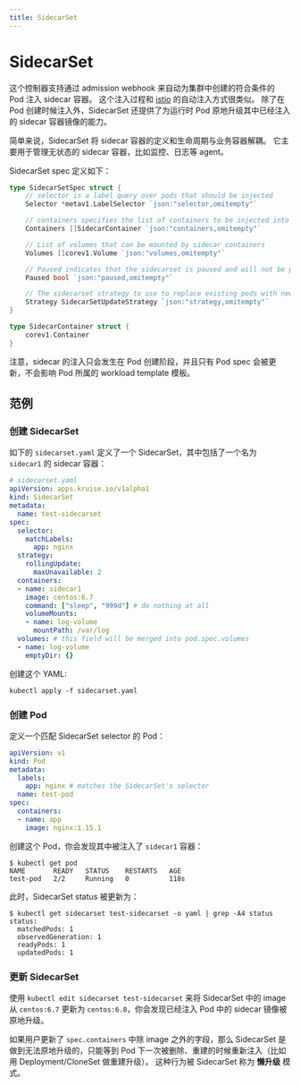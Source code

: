 ```yaml
---
title: SidecarSet
---
```

# SidecarSet

这个控制器支持通过 admission webhook 来自动为集群中创建的符合条件的 Pod 注入 sidecar 容器。
这个注入过程和 [istio](https://istio.io/docs/setup/kubernetes/additional-setup/sidecar-injection/)
的自动注入方式很类似。
除了在 Pod 创建时候注入外，SidecarSet 还提供了为运行时 Pod 原地升级其中已经注入的 sidecar 容器镜像的能力。

简单来说，SidecarSet 将 sidecar 容器的定义和生命周期与业务容器解耦。
它主要用于管理无状态的 sidecar 容器，比如监控、日志等 agent。

SidecarSet spec 定义如下：

```go
type SidecarSetSpec struct {
    // selector is a label query over pods that should be injected
    Selector *metav1.LabelSelector `json:"selector,omitempty"`

    // containers specifies the list of containers to be injected into the pod
    Containers []SidecarContainer `json:"containers,omitempty"`

    // List of volumes that can be mounted by sidecar containers
    Volumes []corev1.Volume `json:"volumes,omitempty"`

    // Paused indicates that the sidecarset is paused and will not be processed by the sidecarset controller.
    Paused bool `json:"paused,omitempty"`

    // The sidecarset strategy to use to replace existing pods with new ones.
    Strategy SidecarSetUpdateStrategy `json:"strategy,omitempty"`
}

type SidecarContainer struct {
    corev1.Container
}
```

注意，sidecar 的注入只会发生在 Pod 创建阶段，并且只有 Pod spec 会被更新，不会影响 Pod 所属的 workload template 模板。

## 范例

### 创建 SidecarSet

如下的 `sidecarset.yaml` 定义了一个 SidecarSet，其中包括了一个名为 `sidecar1` 的 sidecar 容器：

```yaml
# sidecarset.yaml
apiVersion: apps.kruise.io/v1alpha1
kind: SidecarSet
metadata:
  name: test-sidecarset
spec:
  selector:
    matchLabels:
      app: nginx
  strategy:
    rollingUpdate:
      maxUnavailable: 2
  containers:
  - name: sidecar1
    image: centos:6.7
    command: ["sleep", "999d"] # do nothing at all
    volumeMounts:
    - name: log-volume
      mountPath: /var/log
  volumes: # this field will be merged into pod.spec.volumes
  - name: log-volume
    emptyDir: {}
```

创建这个 YAML:

```shell
kubectl apply -f sidecarset.yaml
```

### 创建 Pod

定义一个匹配 SidecarSet selector 的 Pod：

```yaml
apiVersion: v1
kind: Pod
metadata:
  labels:
    app: nginx # matches the SidecarSet's selector
  name: test-pod
spec:
  containers:
  - name: app
    image: nginx:1.15.1
```

创建这个 Pod，你会发现其中被注入了 `sidecar1` 容器：

```shell
$ kubectl get pod
NAME       READY   STATUS    RESTARTS   AGE
test-pod   2/2     Running   0          118s
```

此时，SidecarSet status 被更新为：

```shell
$ kubectl get sidecarset test-sidecarset -o yaml | grep -A4 status
status:
  matchedPods: 1
  observedGeneration: 1
  readyPods: 1
  updatedPods: 1
```

### 更新 SidecarSet

使用 `kubectl edit sidecarset test-sidecarset` 来将 SidecarSet 中的 image 从 `centos:6.7` 更新为 `centos:6.8`，你会发现已经注入 Pod 中的 sidecar 镜像被原地升级。

如果用户更新了 `spec.containers` 中除 image 之外的字段，那么 SidecarSet 是做到无法原地升级的，只能等到 Pod 下一次被删除、重建的时候重新注入（比如用 Deployment/CloneSet 做重建升级）。
这种行为被 SidecarSet 称为 **懒升级** 模式。
